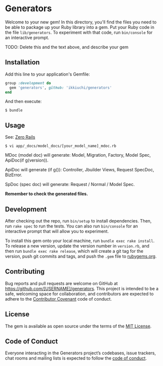 # Generators

Welcome to your new gem! In this directory, you'll find the files you need to be able to package up your Ruby library into a gem. Put your Ruby code in the file `lib/generators`. To experiment with that code, run `bin/console` for an interactive prompt.

TODO: Delete this and the text above, and describe your gem

## Installation

Add this line to your application's Gemfile:

```ruby
group :development do
  gem 'generators', github: 'ikkiuchi/generators'
end
```

And then execute:

    $ bundle


## Usage

See: [Zero Rails](https://github.com/zhandao/zero-rails/tree/master/app/_docs)

    $ vi app/_docs/model_docs/[your_model_name]_mdoc.rb

MDoc (model doc) will generate: Model, Migration, Factory, Model Spec, ApiDoc(if g(version)).

ApiDoc will generate (if g()): Controller, Jbuilder Views, Request SpecDoc, BizError.

SpDoc (spec doc) will generate: Request / Normal / Model Spec.

**Remember to check the generated files.**

## Development

After checking out the repo, run `bin/setup` to install dependencies. Then, run `rake spec` to run the tests. You can also run `bin/console` for an interactive prompt that will allow you to experiment.

To install this gem onto your local machine, run `bundle exec rake install`. To release a new version, update the version number in `version.rb`, and then run `bundle exec rake release`, which will create a git tag for the version, push git commits and tags, and push the `.gem` file to [rubygems.org](https://rubygems.org).

## Contributing

Bug reports and pull requests are welcome on GitHub at https://github.com/[USERNAME]/generators. This project is intended to be a safe, welcoming space for collaboration, and contributors are expected to adhere to the [Contributor Covenant](http://contributor-covenant.org) code of conduct.

## License

The gem is available as open source under the terms of the [MIT License](https://opensource.org/licenses/MIT).

## Code of Conduct

Everyone interacting in the Generators project’s codebases, issue trackers, chat rooms and mailing lists is expected to follow the [code of conduct](https://github.com/[USERNAME]/generators/blob/master/CODE_OF_CONDUCT.md).
